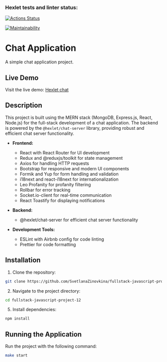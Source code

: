 ### Hexlet tests and linter status:
[![Actions Status](https://github.com/SvetlanaZinovkina/fullstack-javascript-project-12/actions/workflows/hexlet-check.yml/badge.svg)](https://github.com/SvetlanaZinovkina/fullstack-javascript-project-12/actions)

[![Maintainability](https://api.codeclimate.com/v1/badges/2c0842a73374cb98a5dd/maintainability)](https://codeclimate.com/github/SvetlanaZinovkina/fullstack-javascript-project-12/maintainability)

# Chat Application

A simple chat application project.

## Live Demo

Visit the live demo: [Hexlet chat](https://svetlana-zinovkina.onrender.com/)

## Description

This project is built using the MERN stack (MongoDB, Express.js, React, Node.js) for the full-stack development of a chat application. The backend is powered by the `@hexlet/chat-server` library, providing robust and efficient chat server functionality.

- **Frontend:**
    - React with React Router for UI development
    - Redux and @reduxjs/toolkit for state management
    - Axios for handling HTTP requests
    - Bootstrap for responsive and modern UI components
    - Formik and Yup for form handling and validation
    - i18next and react-i18next for internationalization
    - Leo Profanity for profanity filtering
    - Rollbar for error tracking
    - Socket.io-client for real-time communication
    - React Toastify for displaying notifications

- **Backend:**
    - @hexlet/chat-server for efficient chat server functionality

- **Development Tools:**
    - ESLint with Airbnb config for code linting
    - Prettier for code formatting

## Installation

1. Clone the repository: 

```bash
git clone https://github.com/SvetlanaZinovkina/fullstack-javascript-project-12.git
```

2. Navigate to the project directory: 
```bash
cd fullstack-javascript-project-12
```

5. Install dependencies: 

```bash
npm install
```

## Running the Application

Run the project with the following command:

```bash
make start
```
